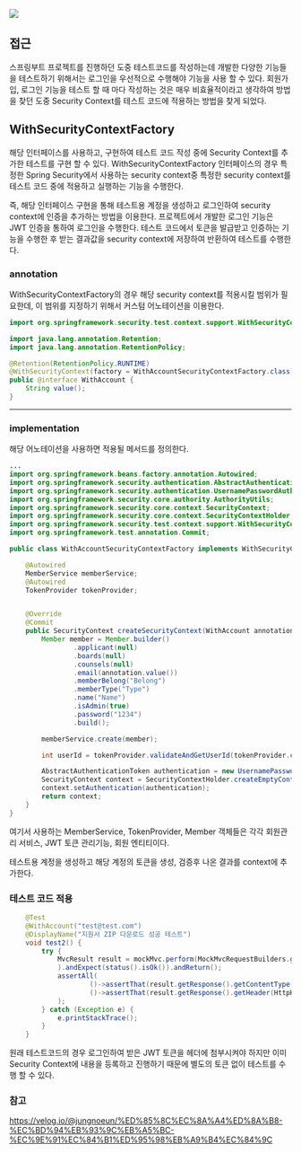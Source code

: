 
![](https://velog.velcdn.com/images/alsrb5606/post/8185b579-9037-4450-9a13-ac1afe064b1f/image.png)

## 접근
스프링부트 프로젝트를 진행하던 도중 테스트코드를 작성하는데 개발한 다양한 기능들을 테스트하기 위해서는 로그인을 우선적으로 수행해야 기능을 사용 할 수 있다.
회원가입, 로그인 기능을 테스트 할 때 마다 작성하는 것은 매우 비효율적이라고 생각하여 방법을 찾던 도중 Security Context를 테스트 코드에 적용하는 방법을 찾게 되었다.

## WithSecurityContextFactory
해당 인터페이스를 사용하고, 구현하여 테스트 코드 작성 중에 Security Context를 추가한 테스트를 구현 할 수 있다.
WithSecurityContextFactory 인터페이스의 경우 특정한 Spring Security에서 사용하는 security context중 특정한 security context를 테스트 코드 중에 적용하고 실행하는 기능을 수행한다.

즉, 해당 인터페이스 구현을 통해 테스트용 계정을 생성하고 로그인하여 security context에 인증을 추가하는 방법을 이용한다. 프로젝트에서 개발한 로그인 기능은 JWT 인증을 통하여 로그인을 수행한다.
테스트 코드에서 토큰을 발급받고 인증하는 기능을 수행한 후 받는 결과값을 security context에 저장하여 반환하여 테스트를 수행한다.

### annotation
WithSecurityContextFactory의 경우 해당 security context를 적용시킬 범위가 필요한데, 이 범위를 지정하기 위해서 커스텀 어노테이션을 이용한다.
```java
import org.springframework.security.test.context.support.WithSecurityContext;

import java.lang.annotation.Retention;
import java.lang.annotation.RetentionPolicy;

@Retention(RetentionPolicy.RUNTIME)
@WithSecurityContext(factory = WithAccountSecurityContextFactory.class)
public @interface WithAccount {
    String value();
}
```
---

### implementation
해당 어노테이션을 사용하면 적용될 메서드를 정의한다.
```java
...
import org.springframework.beans.factory.annotation.Autowired;
import org.springframework.security.authentication.AbstractAuthenticationToken;
import org.springframework.security.authentication.UsernamePasswordAuthenticationToken;
import org.springframework.security.core.authority.AuthorityUtils;
import org.springframework.security.core.context.SecurityContext;
import org.springframework.security.core.context.SecurityContextHolder;
import org.springframework.security.test.context.support.WithSecurityContextFactory;
import org.springframework.test.annotation.Commit;

public class WithAccountSecurityContextFactory implements WithSecurityContextFactory<WithAccount> {

    @Autowired
    MemberService memberService;
    @Autowired
    TokenProvider tokenProvider;


    @Override
    @Commit
    public SecurityContext createSecurityContext(WithAccount annotation) {
        Member member = Member.builder()
                .applicant(null)
                .boards(null)
                .counsels(null)
                .email(annotation.value())
                .memberBelong("Belong")
                .memberType("Type")
                .name("Name")
                .isAdmin(true)
                .password("1234")
                .build();

        memberService.create(member);

        int userId = tokenProvider.validateAndGetUserId(tokenProvider.create(member));

        AbstractAuthenticationToken authentication = new UsernamePasswordAuthenticationToken(userId,null, AuthorityUtils.NO_AUTHORITIES);
        SecurityContext context = SecurityContextHolder.createEmptyContext();
        context.setAuthentication(authentication);
        return context;
    }
}
```
여기서 사용하는 MemberService, TokenProvider, Member 객체들은 각각 회원관리 서비스, JWT 토큰 관리기능, 회원 엔티티이다.

테스트용 계정을 생성하고 해당 계정의 토큰을 생성, 검증후 나온 결과를 context에 추가한다.

### 테스트 코드 적용
```java
    @Test
    @WithAccount("test@test.com")
    @DisplayName("지원서 ZIP 다운로드 성공 테스트")
    void test2() {
        try {
            MvcResult result = mockMvc.perform(MockMvcRequestBuilders.get("/a/f")
            ).andExpect(status().isOk()).andReturn();
            assertAll(
                    ()->assertThat(result.getResponse().getContentType()).isEqualTo(MediaType.APPLICATION_OCTET_STREAM_VALUE),
                    ()->assertThat(result.getResponse().getHeader(HttpHeaders.CONTENT_DISPOSITION)).contains("attachment")
            );
        } catch (Exception e) {
            e.printStackTrace();
        }
    }
```
원래 테스트코드의 경우 로그인하여 받은 JWT 토큰을 헤더에 첨부시켜야 하지만 이미 Security Context에 내용을 등록하고 진행하기 때문에 별도의 토큰 없이 테스트를 수행 할 수 있다.

### 참고
https://velog.io/@jungnoeun/%ED%85%8C%EC%8A%A4%ED%8A%B8-%EC%BD%94%EB%93%9C%EB%A5%BC-%EC%9E%91%EC%84%B1%ED%95%98%EB%A9%B4%EC%84%9C
